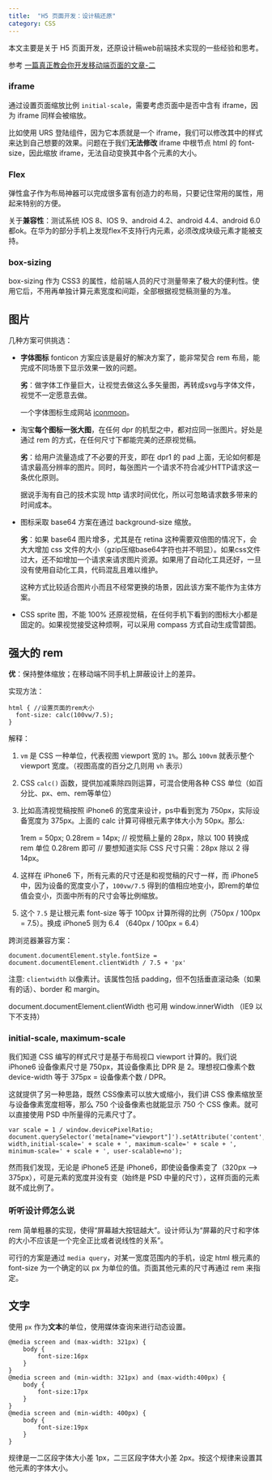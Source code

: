```yaml
---
title:  "H5 页面开发：设计稿还原"
category: CSS
---
```

本文主要是关于 H5 页面开发，还原设计稿web前端技术实现的一些经验和思考。

参考 [一篇真正教会你开发移动端页面的文章-二](http://hcysun.me/2015/10/19/%E4%B8%80%E7%AF%87%E7%9C%9F%E6%AD%A3%E6%95%99%E4%BC%9A%E4%BD%A0%E5%BC%80%E5%8F%91%E7%A7%BB%E5%8A%A8%E7%AB%AF%E9%A1%B5%E9%9D%A2%E7%9A%84%E6%96%87%E7%AB%A0-%E4%BA%8C/)

### iframe

通过设置页面缩放比例 `initial-scale`，需要考虑页面中是否中含有 iframe，因为 iframe 同样会被缩放。

比如使用 URS 登陆组件，因为它本质就是一个 iframe，我们可以修改其中的样式来达到自己想要的效果。问题在于我们**无法修改** iframe 中根节点 html 的 font-size，因此缩放 iframe，无法自动变换其中各个元素的大小。

### Flex

弹性盒子作为布局神器可以完成很多富有创造力的布局，只要记住常用的属性，用起来特别的方便。

关于**兼容性**：测试系统 IOS 8、IOS 9、android 4.2、android 4.4、android 6.0 都ok。在华为的部分手机上发现flex不支持行内元素，必须改成块级元素才能被支持。

### box-sizing

box-sizing 作为 CSS3 的属性，给前端人员的尺寸测量带来了极大的便利性。使用它后，不用再单独计算元素宽度和间距，全部根据视觉稿测量的为准。

<!--more-->

## 图片

几种方案可供挑选：

+ **字体图标** fonticon 方案应该是最好的解决方案了，能非常契合 rem 布局，能完成不同场景下显示效果一致的问题。

    **劣**：做字体工作量巨大，让视觉去做这么多矢量图，再转成svg与字体文件，视觉不一定愿意去做。

    一个字体图标生成网站 [iconmoon](https://icomoon.io/)。

+ 淘宝**每个图标一张大图**，在任何 dpr 的机型之中，都对应同一张图片。好处是通过 rem 的方式，在任何尺寸下都能完美的还原视觉稿。

    **劣**：给用户流量造成了不必要的开支，即在 dpr1 的 pad 上面，无论如何都是请求最高分辨率的图片。同时，每张图片一个请求不符合减少HTTP请求这一条优化原则。

    据说手淘有自己的技术实现 http 请求时间优化，所以可忽略请求数多带来的时间成本。

+ 图标采取 base64 方案在通过 background-size 缩放。

    **劣**：如果 base64 图片增多，尤其是在 retina 这种需要双倍图的情况下，会大大增加 css 文件的大小（gzip压缩base64字符也并不明显）。如果css文件过大，还不如增加一个请求来请求图片资源。如果用了自动化工具还好，一旦没有使用自动化工具，代码混乱且难以维护。

    这种方式比较适合图片小而且不经常更换的场景，因此该方案不能作为主体方案。

+ CSS sprite 图，不能 100% 还原视觉稿，在任何手机下看到的图标大小都是固定的。如果视觉接受这种烦啊，可以采用 compass 方式自动生成雪碧图。

## 强大的 rem

**优**：保持整体缩放；在移动端不同手机上屏蔽设计上的差异。

实现方法：

    html { //设置页面的rem大小
      font-size: calc(100vw/7.5);
    }

解释：

1. `vm` 是 CSS 一种单位，代表视图 viewport 宽的 `1%`。那么 `100vm` 就表示整个 viewport 宽度。（视图高度的百分之几则用 `vh` 表示）
2. CSS `calc()` 函数，提供加减乘除四则运算，可混合使用各种 CSS 单位（如百分比、px、em、rem等单位）
3. 比如高清视觉稿按照 iPhone6 的宽度来设计，ps中看到宽为 750px，实际设备宽度为 375px。上面的 calc 计算可得根元素字体大小为 50px。那么:

    1rem = 50px;
    0.28rem = 14px; // 视觉稿上量的 28px，除以 100 转换成 rem 单位 0.28rem 即可
    // 要想知道实际 CSS 尺寸只需：28px 除以 2 得 14px。

4. 这样在 iPhone6 下，所有元素的尺寸还是和视觉稿的尺寸一样，而 iPhone5 中，因为设备的宽度变小了，`100vw/7.5` 得到的值相应地变小，即rem的单位值会变小，页面中所有的尺寸会等比例缩放。
5. 这个 `7.5` 是让根元素 font-size 等于 100px 计算所得的比例（750px / 100px = 7.5）。换成 iPhone5 则为 6.4 （640px / 100px = 6.4）

跨浏览器兼容方案：

    document.documentElement.style.fontSize = document.documentElement.clientWidth / 7.5 + 'px'

注意: `clientwidth` 以像素计。该属性包括 padding，但不包括垂直滚动条（如果有的话）、border 和 margin。

document.documentElement.clientWidth 也可用 window.innerWidth （IE9 以下不支持）

### initial-scale, maximum-scale

我们知道 CSS 编写的样式尺寸是基于布局视口 viewport 计算的。我们说 iPhone6 设备像素尺寸是 750px，其设备像素比 DPR 是 2。理想视口像素个数 device-width 等于 375px = 设备像素个数 / DPR。

这就提供了另一种思路，既然 CSS像素可以放大或缩小，我们讲 CSS 像素缩放至与设备像素宽度相等，那么 750 个设备像素也就能显示 750 个 CSS 像素。就可以直接使用 PSD 中所量得的元素尺寸了。

    var scale = 1 / window.devicePixelRatio;
    document.querySelector('meta[name="viewport"]').setAttribute('content','width=device-width,initial-scale=' + scale + ', maximum-scale=' + scale + ', minimum-scale=' + scale + ', user-scalable=no');

然而我们发现，无论是 iPhone5 还是 iPhone6，即使设备像素变了（320px ——> 375px），可是元素的宽度并没有变（始终是 PSD 中量的尺寸），这样页面的元素就不成比例了。

### 听听设计师怎么说

rem 简单粗暴的实现，使得“屏幕越大按钮越大”。设计师认为“屏幕的尺寸和字体的大小不应该是一个完全正比或者说线性的关系”。

可行的方案是通过 `media query`，对某一宽度范围内的手机，设定 html 根元素的 font-size 为一个确定的以 px 为单位的值。页面其他元素的尺寸再通过 rem 来指定。

## 文字

使用 `px` 作为**文本**的单位，使用媒体查询来进行动态设置。

    @media screen and (max-width: 321px) {
        body {
            font-size:16px
        }
    }
    @media screen and (min-width: 321px) and (max-width:400px) {
        body {
            font-size:17px
        }
    }
    @media screen and (min-width: 400px) {
        body {
            font-size:19px
        }
    }

规律是一二区段字体大小差 1px，二三区段字体大小差 2px。按这个规律来设置其他元素的字体大小。
